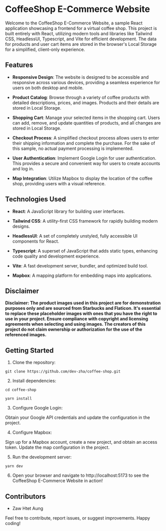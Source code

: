 # CoffeeShop E-Commerce Website

Welcome to the CoffeeShop E-Commerce Website, a sample React application showcasing a frontend for a virtual coffee shop. This project is built entirely with React, utilizing modern tools and libraries like Tailwind CSS, HeadlessUI, Typescript, and Vite for efficient development. The data for products and user cart items are stored in the browser's Local Storage for a simplified, client-only experience.

## Features

- **Responsive Design**: The website is designed to be accessible and responsive across various devices, providing a seamless experience for users on both desktop and mobile.

- **Product Catalog**: Browse through a variety of coffee products with detailed descriptions, prices, and images. Products and their details are stored in Local Storage.

- **Shopping Cart**: Manage your selected items in the shopping cart. Users can add, remove, and update quantities of products, and all changes are stored in Local Storage.

- **Checkout Process**: A simplified checkout process allows users to enter their shipping information and complete the purchase. For the sake of this sample, no actual payment processing is implemented.

- **User Authentication**: Implement Google Login for user authentication. This provides a secure and convenient way for users to create accounts and log in.

- **Map Integration**: Utilize Mapbox to display the location of the coffee shop, providing users with a visual reference.

## Technologies Used

- **React**: A JavaScript library for building user interfaces.

- **Tailwind CSS**: A utility-first CSS framework for rapidly building modern designs.

- **HeadlessUI**: A set of completely unstyled, fully accessible UI components for React.

- **Typescript**: A superset of JavaScript that adds static types, enhancing code quality and development experience.

- **Vite**: A fast development server, bundler, and optimized build tool.

- **Mapbox**: A mapping platform for embedding maps into applications.

## Disclaimer

**Disclaimer: The product images used in this project are for demonstration purposes only and are sourced from Starbucks and Flaticon. It's essential to replace these placeholder images with ones that you have the right to use in your project. Ensure compliance with copyright and licensing agreements when selecting and using images. The creators of this project do not claim ownership or authorization for the use of the referenced images.**

## Getting Started

1. Clone the repository:

```
git clone https://github.com/dev-zha/coffee-shop.git
```

2. Install dependencies:

```
cd coffee-shop
```

```
yarn install
```

3. Configure Google Login:

Obtain your Google API credentials and update the configuration in the project.

4. Configure Mapbox:

Sign up for a Mapbox account, create a new project, and obtain an access token. Update the map configuration in the project.

5. Run the development server:

```
yarn dev
```

6. Open your browser and navigate to http://localhost:5173 to see the CoffeeShop E-Commerce Website in action!

## Contributors

- Zaw Htet Aung

Feel free to contribute, report issues, or suggest improvements. Happy coding!

